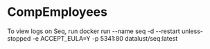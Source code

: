 # CompEmployees
To view logs on Seq, run
docker run --name seq -d --restart unless-stopped -e ACCEPT_EULA=Y -p 5341:80 datalust/seq:latest
